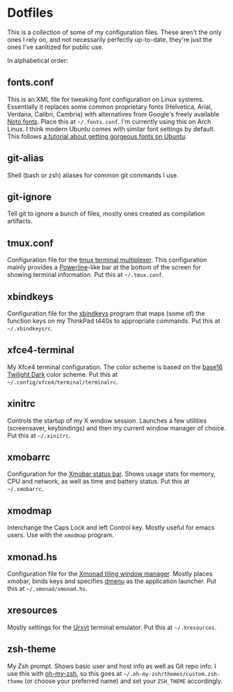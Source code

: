 # Dotfiles

This is a collection of some of my configuration files. These aren't the only
ones I rely on, and not necessarily perfectly up-to-date, they're just the ones
I've sanitized for public use.

In alphabetical order:

## fonts.conf
This is an XML file for tweaking font configuration on Linux
systems. Essentially it replaces some common proprietary fonts (Helvetica,
Arial, Verdana, Calibri, Cambria) with alternatives from Google's freely
available [Noto fonts](https://www.google.com/get/noto/). Place this at
`~/.fonts.conf`. I'm currently using this on Arch Linux. I think modern Ubuntu
comes with similar font settings by default. This follows [a tutorial about
getting gorgeous fonts on Ubuntu](http://www.binarytides.com/gorgeous-looking-fonts-ubuntu-linux/).

## git-alias
Shell (bash or zsh) aliases for common git commands I use.

## git-ignore
Tell git to ignore a bunch of files, mostly ones created as compilation
artifacts.

## tmux.conf
Configuration file for the
[tmux terminal multiplexer](http://tmux.sourceforge.net/). This configuration
mainly provides a [Powerline](https://github.com/powerline/powerline)-like bar
at the bottom of the screen for showing terminal information. Put this at `~/.tmux.conf`.

## xbindkeys
Configuration file for the
[xbindkeys](https://wiki.archlinux.org/index.php/Xbindkeys) program that maps
(some of) the function keys on my ThinkPad t440s to appropriate commands. Put
this at `~/.xbindkeysrc`.

## xfce4-terminal
My Xfce4 terminal configuration. The color scheme is based on the
[base16 Twilight Dark](https://github.com/chriskempson/base16-shell) color
scheme. Put this at `~/.config/xfce4/terminal/terminalrc`.

## xinitrc
Controls the startup of my X window session. Launches a few utilities
(screensaver, keybindings) and then my current window manager of choice. Put
this at `~/.xinitrc`.

## xmobarrc
Configuration for the
[Xmobar status bar](http://projects.haskell.org/xmobar/). Shows usage stats for
memory, CPU and network, as well as time and battery status. Put this at
`~/.xmobarrc`.

## xmodmap
Interchange the Caps Lock and left Control key. Mostly useful for emacs
users. Use with the `xmodmap` program.

## xmonad.hs
Configuration file for the
[Xmonad tiling window manager](http://xmonad.org/). Mostly places xmobar, binds
keys and specifies [dmenu](http://tools.suckless.org/dmenu/) as the application
launcher. Put this at `~/.xmonad/xmonad.hs`.

## xresources
Mostly settings for the [Urxvt](http://en.wikipedia.org/wiki/Rxvt-unicode)
terminal emulator. Put this at `~/.Xresources`.

## zsh-theme
My Zsh prompt. Shows basic user and host info as well as Git repo info. I use this with
[oh-my-zsh](https://github.com/robbyrussell/oh-my-zsh), so this goes at
`~/.oh-my-zsh/themes/custom.zsh-theme` (or choose your preferred name) and set
your `ZSH_THEME` accordingly. 

